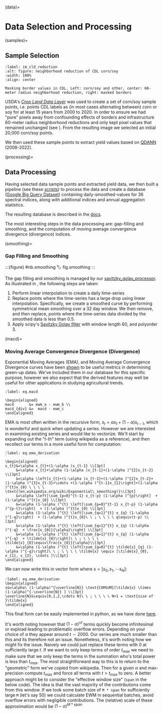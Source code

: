 (data)=
# Data Selection and Processing

(samples)=
## Sample Selection

```{figure} ../../assets/cornsoy-reduction
:label: im_cld_reduction
:alt: figure: neighborhood reduction of CDL corn/soy
:width: 100%
:align: center

Masking border values in CDL. Left: corn/soy and other, center: 60-meter radius neighborhood reduction, right: masked borders
```

USDA's [_Crop Land Data Layer_](https://developers.google.com/earth-engine/datasets/catalog/USDA_NASS_CDL) was used to create a set of corn/soy sample points, i.e. points CDL labels as (in most cases alternating between) corn or soy for at least 15 years from 2000 to 2020. In order to ensure we had "pure" pixels away from confounding effects of borders and infrastructure 60-meter radius neighborhood reductions and only kept pixel values that remained unchanged (see [](#im_cld_reduction)). From the resulting image we selected an initial 20,000 corn/soy points.

We then used these sample points to extract yield values based on [QDANN](https://gee-community-catalog.org/projects/qdann/) (2008-2022).

(processing)=
## Data Processing

Having selected data sample points and extracted yield data, we then built a pipeline (see these [scripts](https://github.com/SchmidtDSE/spectral_trend_database/scripts)) to process the data and create a database ([Google Big Query Dataset](https://cloud.google.com/bigquery/docs)) containing daily-smoothed-values for 36 spectral indices, along with additional indices and annual aggregation statistics.

The resulting database is described in the [docs](/spectral_trend_database/docs/pages/database.html).

The most interesting steps in the data processing are: gap-filling and smoothing, and the computation of moving average convergence divergence (divergence) indices.

(smoothing)=
### Gap Filling and Smoothing


:::{figure} #nb.smoothing
:label: fig.smoothing
:::

The gap filling and smoothing is managed by our [savitzky_golay_processor](/docs/spectral_trend_database/spectral_trend_database.smoothing.html#spectral_trend_database.smoothing.savitzky_golay_processor). As illustrated in [](#fig.smoothing), the following steps are taken:

1. Perform linear interpolation to create a daily time-series
2. Replace points where the time-series has a large drop using linear interpolation. Specifically, we create a smoothed curve by performing symmetrical mean smoothing over a 32 day window. We then remove, and then replace, points where the time-series data divided by the smoothed data is less than 0.5.
3. Apply scipy's [Savitzky Golay filter](https://docs.scipy.org/doc/scipy/reference/generated/scipy.signal.savgol_filter.html) with window length 60, and polyorder 3.


(macd)=
### Moving Average Convergence Divergence (Divergence)

Exponential Moving Averages (EMA), and Moving Average Convergence Divergence curves have been [shown](https://doi.org/10.1016/j.rse.2020.111752) to be useful metrics in determining green-up dates. We've included them in our database for this specific purpose, however we also expect that the derived features may well be useful for other applications in studying agricultural trends.

```{math}
:label: eq.macd

\begin{aligned}
macd       &= ewm_a - ewm_b \\
macd_{div} &=  macd - ewm_c
\end{aligned}
```

EMA is most often written in the recursive form, $s_{t} =\alpha x_{t}+(1-\alpha )s_{t-1}$, which is wonderful and quick when updating a series.
However we are interested in examining existing series and would like to vectorize.  We'll start by expanding out the "$t$-th" term (using wikipedia as a reference), and then recollect our terms in a more useful form for computation:

```{math}
:label: eq.ema_derivation

\begin{aligned}
s_{t}&=\alpha x_{t}+(1-\alpha )s_{t-1} \\[3pt]
     &=\alpha x_{t}+\alpha (1-\alpha )x_{t-1}+(1-\alpha )^{2}s_{t-2} \\[3pt]
     &=\alpha \left[x_{t}+(1-\alpha )x_{t-1}+(1-\alpha )^{2}x_{t-2}+(1-\alpha )^{3}x_{t-3}+\cdots +(1-\alpha )^{t-1}x_{1}\right]+(1-\alpha )^{t}x_{0} \ \ \ \ \text{(en.wikipedia.org/wiki/Exponential\_smoothing)}\\[3pt]
     &=\alpha \left[\sum_{p=0}^{t-1} x_{t-p} (1-\alpha )^{p}\right]  + (1-\alpha )^{t}x_{0} \\[3pt]
     &=\alpha (1-\alpha )^{t} \left[\sum_{p=0}^{t-1} x_{t-p} (1-\alpha )^{p-t}\right]  + (1-\alpha )^{t}x_{0} \\[3pt]
     &=\alpha (1-\alpha )^{t} \left[\sum_{q=1}^{t} x_{q} (1-\alpha )^{-q}\right]  + (1-\alpha )^{t}x_{0}\ \ ; \ \ \ \ q\equiv(t-p) \\[3pt]
     &=\alpha (1-\alpha )^{t} \left[\sum_{q=1}^{t} x_{q} (1-\alpha )^{-q}  + \frac{x_{0}}{\alpha}\right] \\[3pt]
     &=\alpha (1-\alpha )^{t} \left[\sum_{q=1}^{t} x_{q} (1-\alpha )^{-q}  + \tilde{x}_{0}\right]\ \ ; \ \ \ \ \tilde{x}_{0}\equiv\frac{x_{0}}{\alpha}\\[3pt]
     &=\alpha (1-\alpha )^{t} \left[\sum_{q=0}^{t} \tilde{x}_{q} (1-\alpha )^{-q}\right]\ \ ; \ \ \ \ \tilde{x} \equiv [\tilde{x}_{0}, x_{1}, x_{2}, \cdots ]\\[3pt]
\end{aligned}
```

We can now write this in vector form where $s = \left[ s_0, s_1, \cdots s_{N} \right]$:

```{math}
:label: eq.ema_derivation
\begin{aligned}
s&=\alpha\ (1-\alpha)^{\overline{N}} \text{CUMSUM}[\tilde{x} \times (1-\alpha)^{-\overline{N}} ] \\[3pt]
\overline{N}&\equiv[0,1,2,\cdots N]\ \ ; \ \ \ \ N+1 = \text{size of }\tilde{x}
\end{aligned}
```

This final form can be easily implemented in python, as we have done [here](/docs/spectral_trend_database/spectral_trend_database.smoothing.html#spectral_trend_database.smoothing.ewma).

It's worth noting however that $(1-\alpha)^{\pm t}$ terms quickly become infinitesimal or expload leading to problematic overflow errors.  Depending on your choice of $\alpha$ they appear around $t \sim 2000$.  Our series are much smaller than this and its therefore not an issue. Nonetheless, it's  worth noting how we might fix the issue. Naively we could just replace these terms with $0$ at sufficiently large $t$. If we want to only keep terms of order $t_{max}$ we need to make sure that we only keep the terms in the summation who's total power is less than $t_{max}$.  The most straightforward way to this is to return to the "geometric" form we've copied from wikipedia. Then for a given $\alpha$ and max-precision compute $t_{max}$ and force all terms with $t>t_{max}$ to zero. A better approach might be to consider the "effective window size" (`span` in the below code).  The idea is that the vast majority of the contributions come from this window.  If we took some batch size of `M * span` for sufficiently large `M` (let's say 50) we could calculate EWM in sequential batches, avoid overflow errors with negligible contributions. The (relative) scale of these approximation would be $(1-\alpha)^{M*span}$


